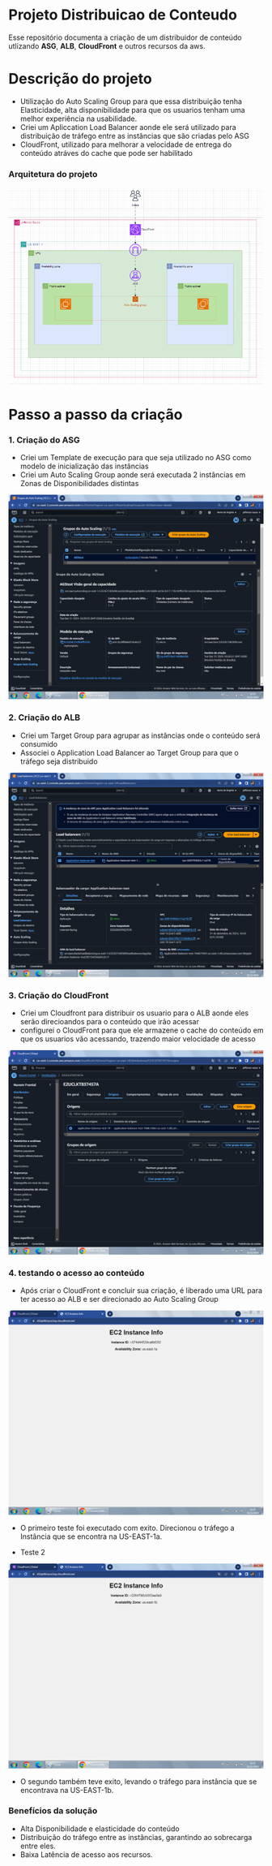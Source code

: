 # Projeto Distribuicao de Conteudo 
Esse repositório documenta a criação de um distribuidor de conteúdo utlizando  **ASG**, **ALB**, **CloudFront** e outros recursos da aws.

# Descrição do projeto
- Utilização do Auto Scaling Group para que essa distribuição tenha Elasticidade, alta disponibilidade para que os usuarios tenham uma melhor experiência na usabilidade.
- Criei um Apliccation Load Balancer aonde ele será utilizado para distribuição de tráfego entre as instâncias que são criadas pelo ASG
- CloudFront, utilizado para melhorar a velocidade de entrega do conteúdo atráves do cache que pode ser habilitado
  
### Arquitetura do projeto 
![Diagrama.png](https://github.com/Jeff01875/Projeto-Distribuicao-Conteudo/blob/main/Diagrama.png)


# Passo a passo da criação

### 1. Criação do ASG

- Criei um Template de execução para que seja utilizado no ASG como modelo de inicialização das instâncias
- Criei um Auto Scaling Group aonde será executada 2 instâncias em Zonas de Disponibilidades distintas

![Criação Auto Scaling Group_ETAPA-6.png](https://github.com/Jeff01875/Projeto-Distribuicao-Conteudo/blob/a9e4ec4405fd50e54262c13525cdacd22a9bb44d/Cria%C3%A7%C3%A3o%20Auto%20Scaling%20Group_ETAPA-6.png)

### 2. Criação do ALB

- Criei um Target Group para agrupar as instâncias onde o conteúdo será consumido
- Associei o Application Load Balancer ao Target Group para que o tráfego seja distribuido

![Criação do Application Load Balancer_ETAPA-8.png](https://github.com/Jeff01875/Projeto-Distribuicao-Conteudo/blob/a9e4ec4405fd50e54262c13525cdacd22a9bb44d/Cria%C3%A7%C3%A3o%20do%20Application%20Load%20Balancer_ETAPA-8.png)

### 3. Criação do CloudFront

- Criei um Cloudfront para distribuir os usuario para o ALB aonde eles serão direcioandos para o conteúdo que irão acessar
- configurei o CloudFront para que ele armazene o cache do conteúdo em que os usuarios vão acessando, trazendo maior velocidade de acesso

![Criação do CloudFront_ETAPA-9.png](https://github.com/Jeff01875/Projeto-Distribuicao-Conteudo/blob/a9e4ec4405fd50e54262c13525cdacd22a9bb44d/Cria%C3%A7%C3%A3o%20do%20CloudFront_ETAPA-9.png)

### 4. testando o acesso ao conteúdo 

- Após criar o CloudFront e concluir sua criação, é liberado uma URL para ter acesso ao ALB e ser direcionado ao Auto Scaling Group
  
![Test de acesso 1_ETAPA-10.png](https://github.com/Jeff01875/Projeto-Distribuicao-Conteudo/blob/main/Test%20de%20acesso%201_ETAPA-10.png)
- O primeiro teste foi executado com exito. Direcionou o tráfego a Instância que se encontra na US-EAST-1a.
  
- Teste 2
  
![Test de acesso 2_ETAPA-11.png](https://github.com/Jeff01875/Projeto-Distribuicao-Conteudo/blob/main/Test%20de%20acesso%202_ETAPA-11.png)
- O segundo também teve exito, levando o tráfego para instância que se encontrava na US-EAST-1b.


### Benefícios da solução

- Alta Disponibilidade e elasticidade do conteúdo
- Distribuição do tráfego entre as instâncias, garantindo ao sobrecarga entre eles.
- Baixa Latência de acesso aos recursos.
